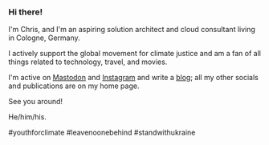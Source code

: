 ### Hi there!

<!--
**chfrank-cgn/chfrank-cgn** is a ✨ _special_ ✨ repository because its `README.md` (this file) appears on your GitHub profile.

Here are some ideas to get you started:

- 🔭 I’m currently working on ...
- 🌱 I’m currently learning ...
- 👯 I’m looking to collaborate on ...
- 🤔 I’m looking for help with ...
- 💬 Ask me about ...
- 📫 How to reach me: ...
- 😄 Pronouns: ...
- ⚡ Fun fact: ...
-->

I'm Chris, and I'm an aspiring solution architect and cloud consultant living in Cologne, Germany.

I actively support the global movement for climate justice and am a fan of all things related to technology, travel, and movies. 

I'm active on [Mastodon](https://chaos.social/@chfrankcgn) and [Instagram](https://instagram.com/chfrankcgn) and write a [blog](https://chfrank.net/wordpress/); all my other socials and publications are on my home page.

See you around!

He/him/his.

#youthforclimate #leavenoonebehind #standwithukraine

